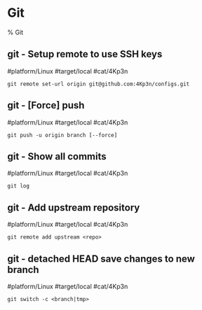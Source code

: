 # Git
% Git

## git - Setup remote to use SSH keys
#platform/Linux #target/local #cat/4Kp3n
```
git remote set-url origin git@github.com:4Kp3n/configs.git
```

## git - [Force] push 
#platform/Linux #target/local #cat/4Kp3n
```
git push -u origin branch [--force]
```

## git - Show all commits
#platform/Linux #target/local #cat/4Kp3n
```
git log
```

## git - Add upstream repository
#platform/Linux #target/local #cat/4Kp3n
```
git remote add upstream <repo>
```

## git - detached HEAD save changes to new branch
#platform/Linux #target/local #cat/4Kp3n
```
git switch -c <branch|tmp>
```
